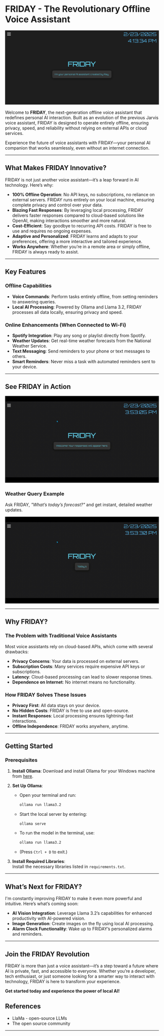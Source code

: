# FRIDAY - The Revolutionary Offline Voice Assistant

![Friday Image.png](<Friday Image.png>)

Welcome to **FRIDAY**, the next-generation offline voice assistant that redefines personal AI interaction. Built as an evolution of the previous Jarvis voice assistant, FRIDAY is designed to operate entirely offline, ensuring privacy, speed, and reliability without relying on external APIs or cloud services. 

Experience the future of voice assistants with FRIDAY—your personal AI companion that works seamlessly, even without an internet connection.

---

## **What Makes FRIDAY Innovative?**

FRIDAY is not just another voice assistant—it’s a leap forward in AI technology. Here’s why:

- **100% Offline Operation**: No API keys, no subscriptions, no reliance on external servers. FRIDAY runs entirely on your local machine, ensuring complete privacy and control over your data.
- **Blazing Fast Responses**: By leveraging local processing, FRIDAY delivers faster responses compared to cloud-based solutions like OpenAI, making interactions smoother and more natural.
- **Cost-Efficient**: Say goodbye to recurring API costs. FRIDAY is free to use and requires no ongoing expenses.
- **Adaptive and Personalized**: FRIDAY learns and adapts to your preferences, offering a more interactive and tailored experience.
- **Works Anywhere**: Whether you’re in a remote area or simply offline, FRIDAY is always ready to assist.

---

## **Key Features**

### **Offline Capabilities**
- **Voice Commands**: Perform tasks entirely offline, from setting reminders to answering queries.
- **Local AI Processing**: Powered by Ollama and Llama 3.2, FRIDAY processes all data locally, ensuring privacy and speed.

### **Online Enhancements (When Connected to Wi-Fi)**
- **Spotify Integration**: Play any song or playlist directly from Spotify.
- **Weather Updates**: Get real-time weather forecasts from the National Weather Service.
- **Text Messaging**: Send reminders to your phone or text messages to others.
- **Smart Reminders**: Never miss a task with automated reminders sent to your device.

---

## **See FRIDAY in Action**
![alt text](<Friday Introduction.gif>)

### **Weather Query Example**
Ask FRIDAY, *"What’s today’s forecast?"* and get instant, detailed weather updates.

![alt text](<Friday Weather_Report.gif>)

---

## **Why FRIDAY?**

### **The Problem with Traditional Voice Assistants**
Most voice assistants rely on cloud-based APIs, which come with several drawbacks:
- **Privacy Concerns**: Your data is processed on external servers.
- **Subscription Costs**: Many services require expensive API keys or subscriptions.
- **Latency**: Cloud-based processing can lead to slower response times.
- **Dependence on Internet**: No internet means no functionality.

### **How FRIDAY Solves These Issues**
- **Privacy First**: All data stays on your device.
- **No Hidden Costs**: FRIDAY is free to use and open-source.
- **Instant Responses**: Local processing ensures lightning-fast interactions.
- **Offline Independence**: FRIDAY works anywhere, anytime.

---

## **Getting Started**

### **Prerequisites**
1. **Install Ollama**: Download and install Ollama for your Windows machine from [here](https://ollama.com/download).
2. **Set Up Ollama**:
   - Open your terminal and run:  
     ```bash
     ollama run llama3.2
     ```
   - Start the local server by entering:  
     ```bash
     ollama serve
     ```
   - To run the model in the terminal, use:  
     ```bash
     ollama run llama3.2
     ```
   - (Press `Ctrl + D` to exit.)

3. **Install Required Libraries**:  
   Install the necessary libraries listed in `requirements.txt`.

---

## **What’s Next for FRIDAY?**

I'm constantly improving FRIDAY to make it even more powerful and intuitive. Here’s what’s coming soon:

- **AI Vision Integration**: Leverage Llama 3.2’s capabilities for enhanced productivity with AI-powered vision.
- **Image Generation**: Create images on the fly using local AI processing.
- **Alarm Clock Functionality**: Wake up to FRIDAY’s personalized alarms and reminders.

---

## **Join the FRIDAY Revolution**

FRIDAY is more than just a voice assistant—it’s a step toward a future where AI is private, fast, and accessible to everyone. Whether you’re a developer, tech enthusiast, or just someone looking for a smarter way to interact with technology, FRIDAY is here to transform your experience.

**Get started today and experience the power of local AI!**

## References
- LlaMa - open-source LLMs
- The open source community

---
